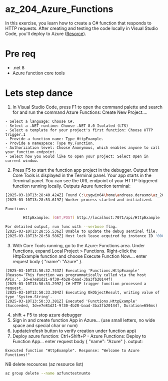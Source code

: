# az_204_Azure_Functions
In this exercise, you learn how to create a C# function that responds to HTTP requests. After creating and testing the code locally in Visual Studio Code, you'll deploy to Azure ([Resorce](https://learn.microsoft.com/nb-no/training/modules/develop-azure-functions/5-create-function-visual-studio-code)).

# Pre req
- .net 8
- Azure function core tools

# Lets step dance
1)  In Visual Studio Code, press F1 to open the command palette and search for and run the command Azure Functions: Create New Project....

```
- Select a language: Choose C#.
- Select a .NET runtime: Choose .NET 8.0 Isolated (LTS)
- Select a template for your project's first function: Choose HTTP trigger.1
- Provide a function name: Type HttpExample.
- Provide a namespace: Type My.Function.
- Authorization level: Choose Anonymous, which enables anyone to call your function endpoint.
- Select how you would like to open your project: Select Open in current window.
```

2) Press F5 to start the function app project in the debugger. Output from Core Tools is displayed in the Terminal panel. Your app starts in the Terminal panel. You can see the URL endpoint of your HTTP-triggered function running locally.
Outputs Azure function terminal:
``` bash
[2025-03-10T13:28:40.424Z] Found C:\cygwin64\home\andreas.derasmo\az_204_Azure_Functions\az_204_Azure_Functions.csproj. Using for user secrets file configuration.
[2025-03-10T13:28:53.619Z] Worker process started and initialized.

Functions:

        HttpExample: [GET,POST] http://localhost:7071/api/HttpExample

For detailed output, run func with --verbose flag.
[2025-03-10T13:28:55.536Z] Unable to update the debug sentinel file.
[2025-03-10T13:28:58.586Z] Host lock lease acquired by instance ID '000000000000000000000000BE0B442D'.
```

3) With Core Tools running, go to the Azure: Functions area. Under Functions, expand Local Project > Functions. Right-click the HttpExample function and choose Execute Function Now....  enter request body { "name": "Azure" }.
   
```
[2025-03-10T13:50:32.743Z] Executing 'Functions.HttpExample' (Reason='This function was programmatically called via the host APIs.', Id=e7e81d21-9f30-4b28-baad-3ba3fb20144f)
[2025-03-10T13:50:33.299Z] C# HTTP trigger function processed a request.
[2025-03-10T13:50:33.304Z] Executing OkObjectResult, writing value of type 'System.String'.
[2025-03-10T13:50:33.381Z] Executed 'Functions.HttpExample' (Succeeded, Id=e7e81d21-9f30-4b28-baad-3ba3fb20144f, Duration=656ms)
```

4) shift + F5 to stop azure debugger
5) Sign in and create function App in Azure... (use small letters, no wide space and special char or num)
6) (update/refesh button to verify creation under function app)
7) Deploy azure function: Ctrl+Shift+P - Azure Functions: Deploy to Function App... enter request body { "name": "Azure" }.
output:
```
Executed function "HttpExample". Response: "Welcome to Azure Functions!"
```

NB delete recources (az resource list)
``` bash
az group delete --name azfunctestnumto
```

